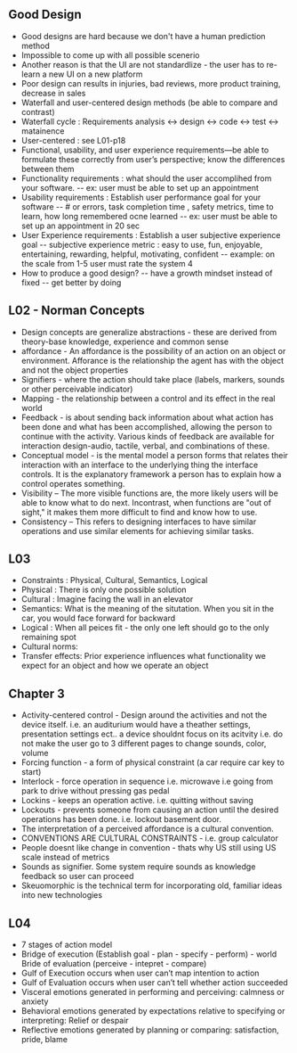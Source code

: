## Good Design
- Good designs are hard because we don't have a human prediction method
- Impossible to come up with all possible scenerio 
- Another reason is that the UI are not standardlize - the user has to re-learn a new UI on a new platform
- Poor design can results in injuries, bad reviews, more product training, decrease in sales  
- Waterfall and user-centered design methods (be able to compare and contrast)
- Waterfall cycle : Requirements analysis <-> design <-> code <-> test <-> matainence 
- User-centered : see L01-p18
- Functional, usability, and user experience requirements—be able to formulate these correctly from user’s perspective; know the differences between them
- Functionality requirements : what should the user accomplihed from your software. 
-- ex: user must be able to set up an appointment 
- Usability requirements : Establish user performance goal for your software
-- # or errors, task completion time , safety metrics, time to learn, how long remembered ocne learned 
-- ex: user must be able to set up an appointment in 20 sec
- User Experience requirements : Establish a user subjective experience goal
-- subjective experience metric : easy to use, fun, enjoyable, entertaining, rewarding, helpful, motivating, confident 
-- example: on the scale from 1-5 user must rate the system 4
- How to produce a good design?
-- have a growth mindset instead of fixed 
-- get better by doing 

## L02 - Norman Concepts
- Design concepts are generalize abstractions - these are derived from theory-base knowledge, experience and common sense 
- affordance - An affordance is the possibility of an action on an object or environment.  Afforance is the relationship the agent has with the object and not the object properties 
- Signifiers - where the action should take place (labels, markers, sounds or other perceivable indicator)
- Mapping - the relationship between a control and its effect in the real world 
- Feedback - is about sending back information about what action has been done and what has been accomplished, allowing the person to continue with the activity. Various kinds of feedback are available for interaction design-audio, tactile, verbal, and combinations of these.
- Conceptual model - is the mental model a person forms that relates their interaction with an interface to the underlying thing the interface controls. It is the explanatory framework a person has to explain how a control operates something.
- Visibility – The more visible functions are, the more likely users will be able to know what to do next. Incontrast, when functions are "out of sight," it makes them more difficult to find and know how to use.
- Consistency – This refers to designing interfaces to have similar operations and use similar elements for achieving similar tasks.

## L03 
- Constraints : Physical, Cultural, Semantics, Logical 
- Physical : There is only one possible solution 
- Cultural : Imagine facing the wall in an elevator 
- Semantics: What is the meaning of the situtation.  When you sit in the car, you would face forward for backward 
- Logical : When all peices fit - the only one left should go to the only remaining spot 
- Cultural norms: 
- Transfer effects: Prior experience influences what functionality we expect for an object and how we operate an object

## Chapter 3
- Activity-centered control - Design around the activities and not the device itself.  i.e. an auditurium would have a theather settings, presentation settings ect..  a device shouldnt focus on its acitvity i.e. do not make the user go to 3 different pages to change sounds, color, volume
- Forcing function - a form of physical constraint (a car require car key to start)
- Interlock - force operation in sequence i.e. microwave i.e going from park to drive without pressing gas pedal
- Lockins - keeps an operation active.  i.e. quitting without saving 
- Lockouts - prevents someone from causing an action until the desired operations has been done.  i.e. lockout basement door. 
- The interpretation of a perceived affordance is a cultural convention.
- CONVENTIONS ARE CULTURAL CONSTRAINTS - i.e. group calculator 
- People doesnt like change in convention - thats why US still using US scale instead of metrics 
- Sounds as signifier.  Some system require sounds as knowledge feedback so user can proceed
- Skeuomorphic is the technical term for incorporating old, familiar ideas into new technologies

## L04 
- 7 stages of action model
- Bridge of execution (Establish goal - plan - specify - perform) - world Bride of evaluation (perceive - intepret - compare)
- Gulf of Execution occurs when user can’t map intention to action
- Gulf of Evaluation occurs when user can’t tell whether action succeeded
- Visceral emotions generated in performing and perceiving: calmness or anxiety
- Behavioral emotions generated by expectations relative to  specifying or interpreting: Relief or despair
- Reflective emotions generated by planning or comparing: satisfaction, pride, blame
